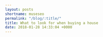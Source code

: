 ```yaml
---
layout: posts
shortname: museseo
permalink: "/blog/:title/"
title: What to look for when buying a house
date: 2018-01-28 14:33:04 +0000
---
```

